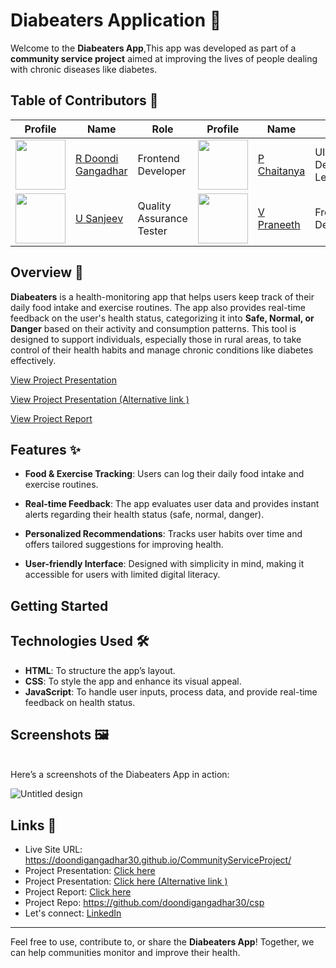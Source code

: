 # Diabeaters Application 🎯

Welcome to the **Diabeaters App**,This app was developed as part of a **community service project** aimed at improving the lives of people dealing with chronic diseases like diabetes.

## Table of Contributors 📖  
| Profile | Name | Role | Profile | Name | Role |
|---------|------|------|---------|------|------|
| <img src="https://github.com/doondigangadhar30.png" width="80"> | [R Doondi Gangadhar](https://github.com/doondi30) | Frontend Developer | <img src="https://github.com/chaitu965.png" width="80"> | [P Chaitanya](https://github.com/chaitu965) | UI/UX Design Lead |
| <img src="https://github.com/Sanjeev-Uppu.png" width="80"> | [U Sanjeev](https://github.com/Sanjeev-Uppu) | Quality Assurance Tester | <img src="https://github.com/Praneeth-velicharla.png" width="80"> | [V Praneeth](https://github.com/Praneeth-velicharla) | Frontend Developer |


## Overview 🎯

**Diabeaters** is a health-monitoring app that helps users keep track of their daily food intake and exercise routines. The app also provides real-time feedback on the user's health status, categorizing it into **Safe, Normal, or Danger** based on their activity and consumption patterns. This tool is designed to support individuals, especially those in rural areas, to take control of their health habits and manage chronic conditions like diabetes effectively.

[View Project Presentation](presentation/Diabeaters.pdf) 

[View Project Presentation (Alternative link )](https://drive.google.com/file/d/1m1e7j1osF7vKcGnsN-ZCkZzV2Op7eJ9N/view?usp=sharing)

[View Project Report](https://drive.google.com/file/d/1d6uaY39FXUH7foWdeOudyJHiUIvAH0-l/view?usp=sharing)


## Features ✨

- **Food & Exercise Tracking**: Users can log their daily food intake and exercise routines.
  
- **Real-time Feedback**: The app evaluates user data and provides instant alerts regarding their health status (safe, normal, danger).

- **Personalized Recommendations**: Tracks user habits over time and offers tailored suggestions for improving health.

- **User-friendly Interface**: Designed with simplicity in mind, making it accessible for users with limited digital literacy.

## Getting Started
## Technologies Used 🛠️

- **HTML**: To structure the app’s layout.
- **CSS**: To style the app and enhance its visual appeal.
- **JavaScript**: To handle user inputs, process data, and provide real-time feedback on health status.

## Screenshots 🖼️
<br>
Here’s a screenshots of the Diabeaters App in action:

![Untitled design](https://github.com/user-attachments/assets/074562b8-e4a3-4837-a738-1bbf78f4ad39)

  
## Links 📌

- Live Site URL: https://doondigangadhar30.github.io/CommunityServiceProject/
- Project Presentation: [Click here ](presentation/Diabeaters.pdf)
- Project Presentation: [Click here (Alternative link )](https://drive.google.com/file/d/1m1e7j1osF7vKcGnsN-ZCkZzV2Op7eJ9N/view?usp=sharing)
- Project Report: [Click here ](https://drive.google.com/file/d/1d6uaY39FXUH7foWdeOudyJHiUIvAH0-l/view?usp=sharing)
- Project Repo: https://github.com/doondigangadhar30/csp
- Let's connect: [LinkedIn](https://www.linkedin.com/in/doondi/) 

---

Feel free to use, contribute to, or share the **Diabeaters App**! Together, we can help communities monitor and improve their health.
